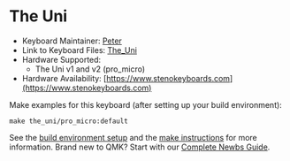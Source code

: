 # The Uni

-   Keyboard Maintainer: [Peter](https://github.com/petercpark)
-   Link to Keyboard Files: [The_Uni](https://github.com/petercpark/The_Uni)
-   Hardware Supported:
    -   The Uni v1 and v2 (pro_micro)
-   Hardware Availability: [https://www.stenokeyboards.com](https://www.stenokeyboards.com)

Make examples for this keyboard (after setting up your build environment):

    make the_uni/pro_micro:default

See the [build environment setup](https://docs.qmk.fm/#/getting_started_build_tools) and the [make instructions](https://docs.qmk.fm/#/getting_started_make_guide) for more information. Brand new to QMK? Start with our [Complete Newbs Guide](https://docs.qmk.fm/#/newbs).
